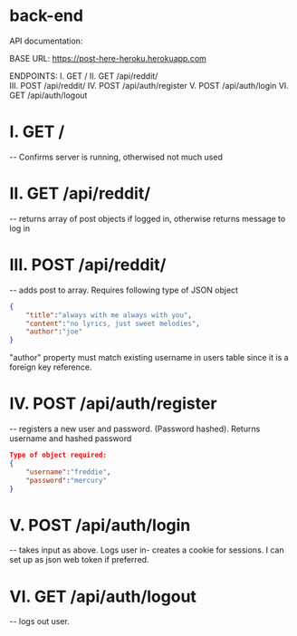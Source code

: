 # back-end

API documentation: 

BASE URL: https://post-here-heroku.herokuapp.com

ENDPOINTS:
I. GET /
II. GET /api/reddit/  
III. POST /api/reddit/ 
IV. POST /api/auth/register 
V. POST /api/auth/login
VI. GET /api/auth/logout


# I. GET /
 -- Confirms server is running, otherwised not much used


# II. GET /api/reddit/  

 -- returns array of post objects if logged in, otherwise returns message to log in

# III. POST /api/reddit/ 

 -- adds post to array. Requires following type of JSON object

```json
{
	"title":"always with me always with you",
	"content":"no lyrics, just sweet melodies",
	"author":"joe" 
}
```

"author" property must match existing username in users table since it is a foreign key reference. 



# IV. POST /api/auth/register 

 -- registers a new user and password. (Password hashed). Returns username and hashed password 

```json
Type of object required:
{
	"username":"freddie",
	"password":"mercury"
}
```


# V. POST /api/auth/login

 -- takes input as above. Logs user in- creates a cookie for sessions. I can set up as json web token if preferred.


# VI. GET /api/auth/logout

 -- logs out user.

